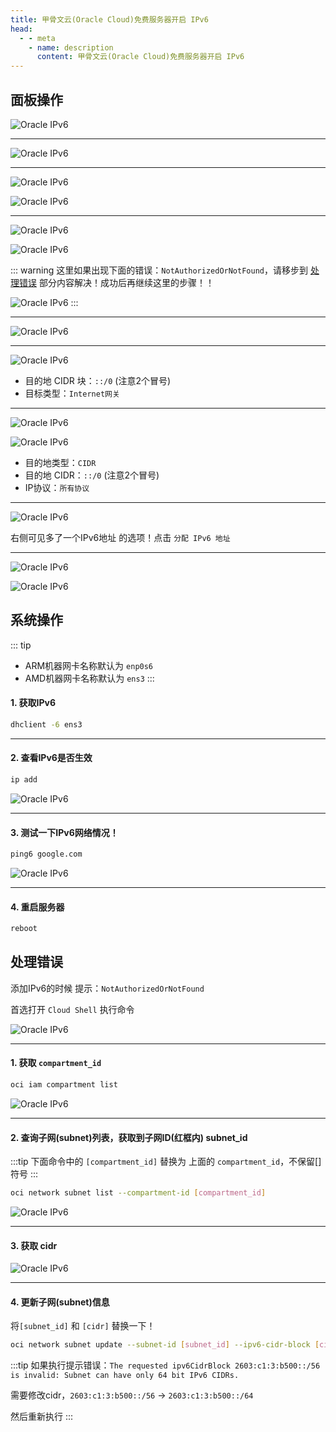 ```yaml
---
title: 甲骨文云(Oracle Cloud)免费服务器开启 IPv6
head:
  - - meta
    - name: description
      content: 甲骨文云(Oracle Cloud)免费服务器开启 IPv6
---
```


## 面板操作

![Oracle IPv6](https://i.theojs.cn/docs/202406231818861.png '前往 `网络`-> `虚拟云网络` -> 选择`查看网络详情`')

---

![Oracle IPv6](https://i.theojs.cn/docs/202406231819553.png '在控制台面板上主要4个步骤')

---

![Oracle IPv6](https://i.theojs.cn/docs/202406231820587.png '打开 `CIDR块` -> 点击 `添加 IPv6 CIDR块`')

![Oracle IPv6](https://i.theojs.cn/docs/202406231821399.png '添加成功后如图')

---

![Oracle IPv6](https://i.theojs.cn/docs/202406231822211.png '打开`子网`，`编辑`子网信息')

![Oracle IPv6](https://i.theojs.cn/docs/202406231823342.png '勾选 `启用IPV6 CIDR块` 输入框随便输入一个值，例如：`ee` **点击保存**')

::: warning
这里如果出现下面的错误：`NotAuthorizedOrNotFound`，请移步到 [处理错误](#处理错误) 部分内容解决！成功后再继续这里的步骤！！

![Oracle IPv6](https://i.theojs.cn/docs/202406231824668.png 'NotAuthorizedOrNotFound')
:::

---

![Oracle IPv6](https://i.theojs.cn/docs/202406231827273.png 'IPv6 CIDR块添加成功')

---

![Oracle IPv6](https://i.theojs.cn/docs/202406231831909.png '`路由表` -> `路由表详情` -> 添加`路由规则`')

- 目的地 CIDR 块：`::/0` (注意2个冒号)
- 目标类型：`Internet网关`

---

![Oracle IPv6](https://i.theojs.cn/docs/202406231831385.png '`安全列表` -> `查看详情` -> 添加`出站规则` 和 `入站规则`')

![Oracle IPv6](https://i.theojs.cn/docs/202406231831626.png '`安全列表` -> `查看详情` -> 添加`出站规则` 和 `入站规则`')

- 目的地类型：`CIDR`
- 目的地 CIDR：`::/0` (注意2个冒号)
- IP协议：`所有协议`

---

![Oracle IPv6](https://i.theojs.cn/docs/202406231832850.png '查看`服务器实例详情` -> `附加的 VNIC` -> 点击`VNIC详情`')

右侧可见多了一个IPv6地址 的选项！点击 `分配 IPv6 地址`

---

![Oracle IPv6](https://i.theojs.cn/docs/202406231833826.png '可以指定一个你想要的IPv6格式，不指定会随机分配一个。')

![Oracle IPv6](https://i.theojs.cn/docs/202406231833883.png)

## 系统操作

::: tip

- ARM机器网卡名称默认为 `enp0s6`
- AMD机器网卡名称默认为 `ens3`
  :::

#### 1. 获取IPv6

```sh
dhclient -6 ens3
```

---

#### 2. 查看IPv6是否生效

```sh
ip add
```

![Oracle IPv6](https://i.theojs.cn/docs/202406231836653.png '查看IPv6是否生效')

---

#### 3. 测试一下IPv6网络情况！

```sh
ping6 google.com
```

![Oracle IPv6](https://i.theojs.cn/docs/202406231837145.png '测试一下IPv6网络情况！')

---

#### 4. 重启服务器

```sh
reboot
```

## 处理错误

添加IPv6的时候 提示：`NotAuthorizedOrNotFound`

首选打开 `Cloud Shell` 执行命令

![Oracle IPv6](https://i.theojs.cn/docs/202406231844976.png '处理错误')

---

#### 1. 获取 `compartment_id`

```sh
oci iam compartment list
```

![Oracle IPv6](https://i.theojs.cn/docs/202406231844994.png '获取 `compartment_id`')

---

#### 2. 查询子网(subnet)列表，获取到子网ID(红框内) subnet_id

:::tip
下面命令中的 `[compartment_id]` 替换为 上面的 `compartment_id`，不保留[]符号
:::

```sh
oci network subnet list --compartment-id [compartment_id]
```

![Oracle IPv6](https://i.theojs.cn/docs/202406231846849.png '如果你的子网是多个的话，这里会获取多个id，自己创建时间辨别一下到底你操作的是哪个？不知道咋辨别，那就2个ID都试一试！')

---

#### 3. 获取 cidr

![Oracle IPv6](https://i.theojs.cn/docs/202406231846612.png '获取CIDR块地址')

---

#### 4. 更新子网(subnet)信息

将`[subnet_id]` 和 `[cidr]` 替换一下！

```sh
oci network subnet update --subnet-id [subnet_id] --ipv6-cidr-block [cidr]
```

:::tip
如果执行提示错误：`The requested ipv6CidrBlock 2603:c1:3:b500::/56 is invalid: Subnet can have only 64 bit IPv6 CIDRs.`

需要修改cidr，`2603:c1:3:b500::/56` -> `2603:c1:3:b500::/64`

然后重新执行
:::
